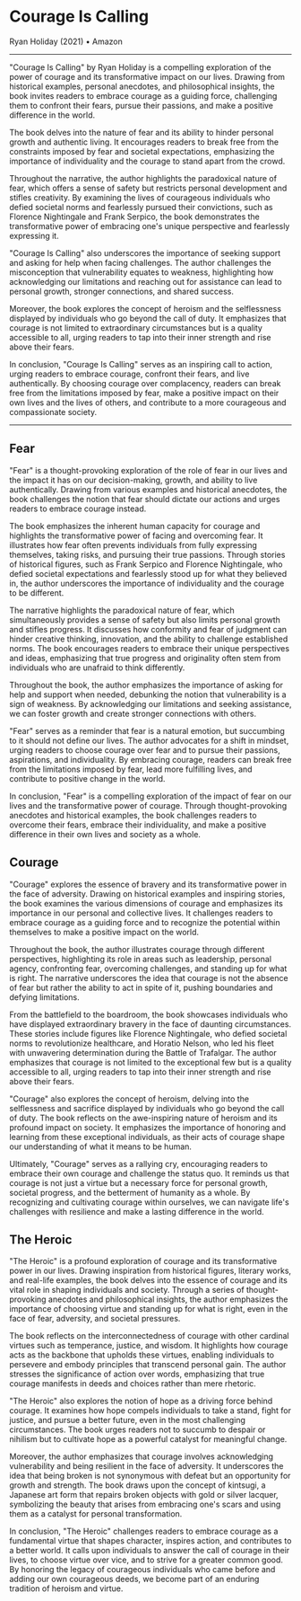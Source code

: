 # Courage Is Calling

Ryan Holiday (2021) • Amazon

***

"Courage Is Calling" by Ryan Holiday is a compelling exploration of the power of courage and its transformative impact on our lives. Drawing from historical examples, personal anecdotes, and philosophical insights, the book invites readers to embrace courage as a guiding force, challenging them to confront their fears, pursue their passions, and make a positive difference in the world.

The book delves into the nature of fear and its ability to hinder personal growth and authentic living. It encourages readers to break free from the constraints imposed by fear and societal expectations, emphasizing the importance of individuality and the courage to stand apart from the crowd.

Throughout the narrative, the author highlights the paradoxical nature of fear, which offers a sense of safety but restricts personal development and stifles creativity. By examining the lives of courageous individuals who defied societal norms and fearlessly pursued their convictions, such as Florence Nightingale and Frank Serpico, the book demonstrates the transformative power of embracing one's unique perspective and fearlessly expressing it.

"Courage Is Calling" also underscores the importance of seeking support and asking for help when facing challenges. The author challenges the misconception that vulnerability equates to weakness, highlighting how acknowledging our limitations and reaching out for assistance can lead to personal growth, stronger connections, and shared success.

Moreover, the book explores the concept of heroism and the selflessness displayed by individuals who go beyond the call of duty. It emphasizes that courage is not limited to extraordinary circumstances but is a quality accessible to all, urging readers to tap into their inner strength and rise above their fears.

In conclusion, "Courage Is Calling" serves as an inspiring call to action, urging readers to embrace courage, confront their fears, and live authentically. By choosing courage over complacency, readers can break free from the limitations imposed by fear, make a positive impact on their own lives and the lives of others, and contribute to a more courageous and compassionate society.
***

## Fear

"Fear" is a thought-provoking exploration of the role of fear in our lives and the impact it has on our decision-making, growth, and ability to live authentically. Drawing from various examples and historical anecdotes, the book challenges the notion that fear should dictate our actions and urges readers to embrace courage instead.

The book emphasizes the inherent human capacity for courage and highlights the transformative power of facing and overcoming fear. It illustrates how fear often prevents individuals from fully expressing themselves, taking risks, and pursuing their true passions. Through stories of historical figures, such as Frank Serpico and Florence Nightingale, who defied societal expectations and fearlessly stood up for what they believed in, the author underscores the importance of individuality and the courage to be different.

The narrative highlights the paradoxical nature of fear, which simultaneously provides a sense of safety but also limits personal growth and stifles progress. It discusses how conformity and fear of judgment can hinder creative thinking, innovation, and the ability to challenge established norms. The book encourages readers to embrace their unique perspectives and ideas, emphasizing that true progress and originality often stem from individuals who are unafraid to think differently.

Throughout the book, the author emphasizes the importance of asking for help and support when needed, debunking the notion that vulnerability is a sign of weakness. By acknowledging our limitations and seeking assistance, we can foster growth and create stronger connections with others.

"Fear" serves as a reminder that fear is a natural emotion, but succumbing to it should not define our lives. The author advocates for a shift in mindset, urging readers to choose courage over fear and to pursue their passions, aspirations, and individuality. By embracing courage, readers can break free from the limitations imposed by fear, lead more fulfilling lives, and contribute to positive change in the world.

In conclusion, "Fear" is a compelling exploration of the impact of fear on our lives and the transformative power of courage. Through thought-provoking anecdotes and historical examples, the book challenges readers to overcome their fears, embrace their individuality, and make a positive difference in their own lives and society as a whole.


## Courage

"Courage" explores the essence of bravery and its transformative power in the face of adversity. Drawing on historical examples and inspiring stories, the book examines the various dimensions of courage and emphasizes its importance in our personal and collective lives. It challenges readers to embrace courage as a guiding force and to recognize the potential within themselves to make a positive impact on the world.

Throughout the book, the author illustrates courage through different perspectives, highlighting its role in areas such as leadership, personal agency, confronting fear, overcoming challenges, and standing up for what is right. The narrative underscores the idea that courage is not the absence of fear but rather the ability to act in spite of it, pushing boundaries and defying limitations.

From the battlefield to the boardroom, the book showcases individuals who have displayed extraordinary bravery in the face of daunting circumstances. These stories include figures like Florence Nightingale, who defied societal norms to revolutionize healthcare, and Horatio Nelson, who led his fleet with unwavering determination during the Battle of Trafalgar. The author emphasizes that courage is not limited to the exceptional few but is a quality accessible to all, urging readers to tap into their inner strength and rise above their fears.

"Courage" also explores the concept of heroism, delving into the selflessness and sacrifice displayed by individuals who go beyond the call of duty. The book reflects on the awe-inspiring nature of heroism and its profound impact on society. It emphasizes the importance of honoring and learning from these exceptional individuals, as their acts of courage shape our understanding of what it means to be human.

Ultimately, "Courage" serves as a rallying cry, encouraging readers to embrace their own courage and challenge the status quo. It reminds us that courage is not just a virtue but a necessary force for personal growth, societal progress, and the betterment of humanity as a whole. By recognizing and cultivating courage within ourselves, we can navigate life's challenges with resilience and make a lasting difference in the world.

## The Heroic

"The Heroic" is a profound exploration of courage and its transformative power in our lives. Drawing inspiration from historical figures, literary works, and real-life examples, the book delves into the essence of courage and its vital role in shaping individuals and society. Through a series of thought-provoking anecdotes and philosophical insights, the author emphasizes the importance of choosing virtue and standing up for what is right, even in the face of fear, adversity, and societal pressures.

The book reflects on the interconnectedness of courage with other cardinal virtues such as temperance, justice, and wisdom. It highlights how courage acts as the backbone that upholds these virtues, enabling individuals to persevere and embody principles that transcend personal gain. The author stresses the significance of action over words, emphasizing that true courage manifests in deeds and choices rather than mere rhetoric.

"The Heroic" also explores the notion of hope as a driving force behind courage. It examines how hope compels individuals to take a stand, fight for justice, and pursue a better future, even in the most challenging circumstances. The book urges readers not to succumb to despair or nihilism but to cultivate hope as a powerful catalyst for meaningful change.

Moreover, the author emphasizes that courage involves acknowledging vulnerability and being resilient in the face of adversity. It underscores the idea that being broken is not synonymous with defeat but an opportunity for growth and strength. The book draws upon the concept of kintsugi, a Japanese art form that repairs broken objects with gold or silver lacquer, symbolizing the beauty that arises from embracing one's scars and using them as a catalyst for personal transformation.

In conclusion, "The Heroic" challenges readers to embrace courage as a fundamental virtue that shapes character, inspires action, and contributes to a better world. It calls upon individuals to answer the call of courage in their lives, to choose virtue over vice, and to strive for a greater common good. By honoring the legacy of courageous individuals who came before and adding our own courageous deeds, we become part of an enduring tradition of heroism and virtue.


